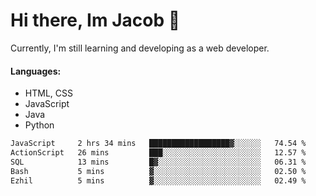 # Hi there, Im Jacob 👋
Currently, I'm still learning and developing as a web developer.

#### Languages:
- HTML, CSS
- JavaScript
- Java
- Python

<!--START_SECTION:waka-->

```txt
JavaScript     2 hrs 34 mins   ██████████████████▓░░░░░░   74.54 %
ActionScript   26 mins         ███░░░░░░░░░░░░░░░░░░░░░░   12.57 %
SQL            13 mins         █▓░░░░░░░░░░░░░░░░░░░░░░░   06.31 %
Bash           5 mins          ▓░░░░░░░░░░░░░░░░░░░░░░░░   02.50 %
Ezhil          5 mins          ▓░░░░░░░░░░░░░░░░░░░░░░░░   02.49 %
```

<!--END_SECTION:waka-->
